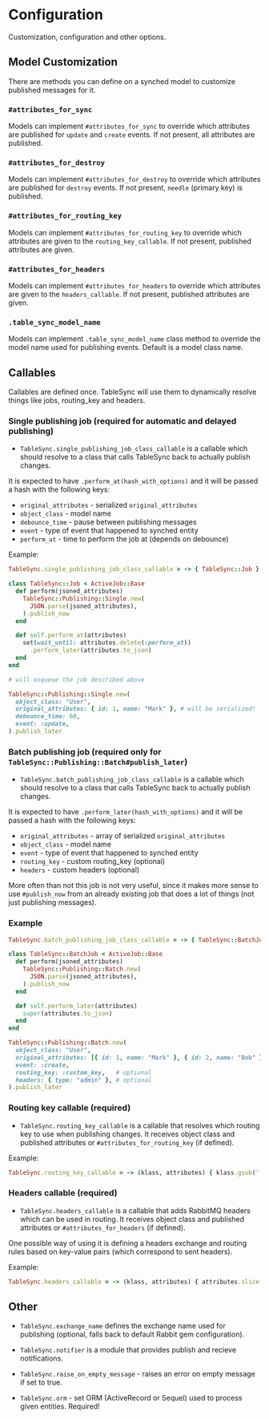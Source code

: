 # Configuration

Customization, configuration and other options.

## Model Customization

There are methods you can define on a synched model to customize published messages for it.

### `#attributes_for_sync`

Models can implement `#attributes_for_sync` to override which attributes are published for `update` and `create` events. If not present, all attributes are published.

### `#attributes_for_destroy`

Models can implement `#attributes_for_destroy` to override which attributes are published for `destroy` events. If not present, `needle` (primary key) is published.

### `#attributes_for_routing_key`

Models can implement `#attributes_for_routing_key` to override which attributes are given to the `routing_key_callable`. If not present, published attributes are given.

### `#attributes_for_headers`

Models can implement `#attributes_for_headers` to override which attributes are given to the `headers_callable`. If not present, published attributes are given.

### `.table_sync_model_name`

Models can implement `.table_sync_model_name` class method to override the model name used for publishing events. Default is a model class name.

## Callables

Callables are defined once. TableSync will use them to dynamically resolve things like jobs, routing_key and headers.

### Single publishing job (required for automatic and delayed publishing)

- `TableSync.single_publishing_job_class_callable` is a callable which should resolve to a class that calls TableSync back to actually publish changes.

It is expected to have `.perform_at(hash_with_options)` and it will be passed a hash with the following keys:

- `original_attributes` - serialized `original_attributes`
- `object_class` - model name
- `debounce_time` - pause between publishing messages
- `event` - type of event that happened to synched entity
- `perform_at` - time to perform the job at (depends on debounce)

Example:

```ruby
TableSync.single_publishing_job_class_callable = -> { TableSync::Job }

class TableSync::Job < ActiveJob::Base
  def perform(jsoned_attributes)
    TableSync::Publishing::Single.new(
      JSON.parse(jsoned_attributes),
    ).publish_now
  end

  def self.perform_at(attributes)
    set(wait_until: attributes.delete(:perform_at))
      .perform_later(attributes.to_json)
  end
end

# will enqueue the job described above

TableSync::Publishing::Single.new(
  object_class: "User",
  original_attributes: { id: 1, name: "Mark" }, # will be serialized!
  debounce_time: 60,
  event: :update,
).publish_later
```

### Batch publishing job (required only for `TableSync::Publishing::Batch#publish_later`)

- `TableSync.batch_publishing_job_class_callable` is a callable which should resolve to a class that calls TableSync back to actually publish changes.

It is expected to have `.perform_later(hash_with_options)` and it will be passed a hash with the following keys:

- `original_attributes` - array of serialized `original_attributes`
- `object_class` - model name
- `event` - type of event that happened to synched entity
- `routing_key` - custom routing_key (optional)
- `headers` - custom headers (optional)

More often than not this job is not very useful, since it makes more sense to use `#publish_now` from an already existing job that does a lot of things (not just publishing messages).

### Example

```ruby
TableSync.batch_publishing_job_class_callable = -> { TableSync::BatchJob }

class TableSync::BatchJob < ActiveJob::Base
  def perform(jsoned_attributes)
    TableSync::Publishing::Batch.new(
      JSON.parse(jsoned_attributes),
    ).publish_now
  end

  def self.perform_later(attributes)
    super(attributes.to_json)
  end
end

TableSync::Publishing::Batch.new(
  object_class: "User",
  original_attributes: [{ id: 1, name: "Mark" }, { id: 2, name: "Bob" }], # will be serialized!
  event: :create,
  routing_key: :custom_key,   # optional
  headers: { type: "admin" }, # optional
).publish_later
```

### Routing key callable (required)

- `TableSync.routing_key_callable` is a callable that resolves which routing key to use when publishing changes. It receives object class and published attributes or `#attributes_for_routing_key` (if defined).

Example:

```ruby
TableSync.routing_key_callable = -> (klass, attributes) { klass.gsub('::', '_').tableize }
```

### Headers callable (required)

- `TableSync.headers_callable` is a callable that adds RabbitMQ headers which can be used in routing. It receives object class and published attributes or `#attributes_for_headers` (if defined).

One possible way of using it is defining a headers exchange and routing rules based on key-value pairs (which correspond to sent headers).

Example:

```ruby
TableSync.headers_callable = -> (klass, attributes) { attributes.slice("project_id") }
```

## Other

- `TableSync.exchange_name` defines the exchange name used for publishing (optional, falls back to default Rabbit gem configuration).

- `TableSync.notifier` is a module that provides publish and recieve notifications.

- `TableSync.raise_on_empty_message` - raises an error on empty message if set to true.

- `TableSync.orm` - set ORM (ActiveRecord or Sequel) used to process given entities. Required!
